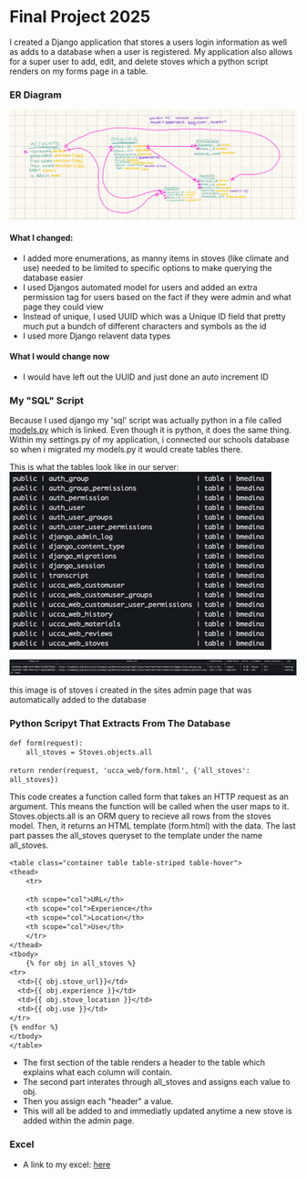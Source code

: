 # Final Project 2025 

I created a Django application that stores a users login information as well as adds to a database when a user is registered. My application also allows for a super user to add, edit, and delete stoves which a python script renders on my forms page in a table.

### ER Diagram 

<img src="ERDiagram.jpg" alt="ER Diagram">

#### What I changed:
- I added more enumerations, as manny items in stoves (like climate and use) needed to be limited to specific options to make querying the database easier
- I used Djangos automated model for users and added an extra permission tag for users based on the fact if they were admin and what page they could view
- Instead of unique, I used UUID which was a Unique ID field that pretty much put a bundch of different characters and symbols as the id
- I used more Django relavent data types 

#### What I would change now
- I would have left out the UUID and just done an auto increment ID

### My "SQL" Script

Because I used django my 'sql' script was actually python in a file called [models.py](https://github.com/1bMedina/ucca/blob/main/final_project/ucca_web/models.py) which is linked. Even though it is python, it does the same thing. Within my settings.py of my application, i connected our schools database so when i migrated my models.py it would create tables there. 

This is what the tables look like in our server: <img src="server.png" alt="server">

<img src="stove_server.png" alt="stove server">

this image is of stoves i created in the sites admin page that was automatically added to the database

### Python Scripyt That Extracts From The Database

    def form(request):
        all_stoves = Stoves.objects.all

    return render(request, 'ucca_web/form.html', {'all_stoves': all_stoves})

This code creates a function called form that takes an HTTP request as an argument. This means the function will be called when the user maps to it. Stoves.objects.all is an ORM query to recieve all rows from the stoves model. Then, it returns an HTML template (form.html) with the data. The last part passes the all_stoves queryset to the template under the name all_stoves.

    <table class="container table table-striped table-hover">
    <thead>
        <tr>

        <th scope="col">URL</th>
        <th scope="col">Experience</th>
        <th scope="col">Location</th>
        <th scope="col">Use</th>
        </tr>
    </thead>
    <tbody>
        {% for obj in all_stoves %}
    <tr>
      <td>{{ obj.stove_url}}</td>
      <td>{{ obj.experience }}</td>
      <td>{{ obj.stove_location }}</td>
      <td>{{ obj.use }}</td>
    </tr>
    {% endfor %}
    </tbody>
    </table>

- The first section of the table renders a header to the table which explains what each column will contain.
- The second part interates through all_stoves and assigns each value to obj.
- Then you assign each "header" a value.
- This will all be added to and immediatly updated anytime a new stove is added within the admin page.

### Excel 

- A link to my excel: [here](https://apsva-my.sharepoint.com/:x:/r/personal/1017543_apsva_us/Documents/output.xlsx?d=w925ee36875094788b4017f3ef612212d&csf=1&web=1&e=8C4FXc)


